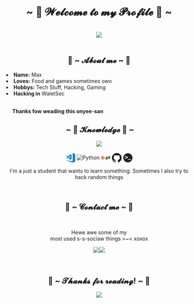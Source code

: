 <body>
<h1 align="center">~ 💖 𝓦𝓮𝓵𝓬𝓸𝓶𝓮 𝓽𝓸 𝓶𝔂 𝓟𝓻𝓸𝓯𝓲𝓵𝓮 💖 ~</h1>
<br>
<div align="center">
<img src="https://i.imgur.com/jx17oHT.gif">
</div>
<br>
<div>
<h2 align="center"> 🦊 ~ 𝓐𝓫𝓸𝓾𝓽 𝓶𝓮 ~ 🦊 </h2>

<li>
<b>Name:</b> Max</li>
<li>
<b>Loves:</b> Food and games sometimes owo
</li>
<li>
<b>Hobbys:</b> Tech Stuff, Hacking, Gaming
</li>
<li>
<b>Hacking  in</b> WaletSec
</li>
<br>
<p><b>     Thanks fow weading this onyee-san<br>
</b></p>

<h2 align="center"> ~ 📇 𝓚𝓷𝓸𝔀𝓵𝓮𝓭𝓰𝓮 📇 ~</h2>
<p>
<div align="center">
<img src="https://www.gifcen.com/wp-content/uploads/2021/02/zero-two-gif-13.gif">
</div>

<div>
<p align="center">
 <img align="center" alt="Visual Studio Code" width="26px" src="https://raw.githubusercontent.com/github/explore/80688e429a7d4ef2fca1e82350fe8e3517d3494d/topics/visual-studio-code/visual-studio-code.png" />
<img align="center" alt="Python" width="26px" src="https://www.shareicon.net/data/128x128/2016/07/16/634601_python_512x512.png" />
<img align="center" alt="Git" width="26px" src="https://raw.githubusercontent.com/github/explore/80688e429a7d4ef2fca1e82350fe8e3517d3494d/topics/git/git.png" />
<img align="center" alt="GitHub" width="26px" src="https://raw.githubusercontent.com/github/explore/78df643247d429f6cc873026c0622819ad797942/topics/github/github.png" />
<img align="center" alt="Terminal" width="26px" src="https://raw.githubusercontent.com/github/explore/80688e429a7d4ef2fca1e82350fe8e3517d3494d/topics/terminal/terminal.png" />
<p>
<p align="center">
I'm a just a student that wants to learn something. Sometimes I also try to hack random things
</p>
<br>
<h2 align="center">📝 ~ 𝓒𝓸𝓷𝓽𝓪𝓬𝓽 𝓶𝓮 ~ 📝</h2>

<br>
<p align="center">Hewe awe some of my <br>
most used s-s-sociaw things >~< xoxox</p>
<p align="center"><a href="https://steamcommunity.com/id/kasjan321" target="_blank"><img src="https://img.shields.io/badge/kasjan321%20-%23101010.svg?&style=for-the-badge&logo=Steam&logoColor=white"/></a><img src="https://img.shields.io/badge/kasjan321%238633%20-%237289DA.svg?&style=for-the-badge&logo=discord&logoColor=white"/></a></p>

</div>
<br>
<div>
<h2 align="center">💖 ~ 𝓣𝓱𝓪𝓷𝓴𝓼 𝓯𝓸𝓻 𝓻𝓮𝓪𝓭𝓲𝓷𝓰! ~ 💖</h2>
<div align="center">
<img src="https://i.imgur.com/KXx0cCx.gif">
</div>



</div>
</div>
</body>

